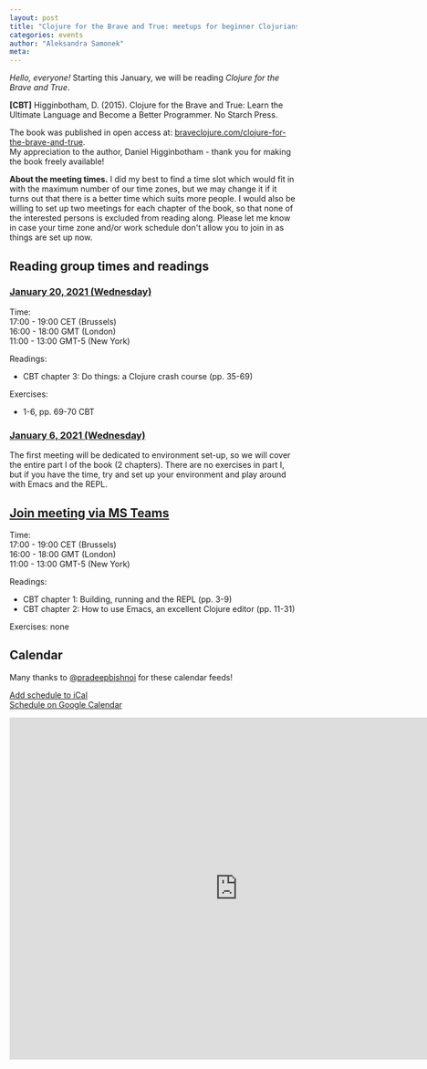 ```yaml
---
layout: post
title: "Clojure for the Brave and True: meetups for beginner Clojurians"
categories: events 
author: "Aleksandra Samonek"
meta: 
---
```


<i>Hello, everyone!</i> Starting this January, we will be reading <i>Clojure for the Brave and True</i>.

<b>[CBT]</b> Higginbotham, D. (2015). Clojure for the Brave and True: Learn the Ultimate Language and Become a Better Programmer. No Starch Press.

The book was published in open access at:
<a href="https://www.braveclojure.com/clojure-for-the-brave-and-true/">braveclojure.com/clojure-for-the-brave-and-true</a>. <br>
My appreciation to the author, Daniel Higginbotham - thank you for making the book freely available!

<b>About the meeting times.</b> I did my best to find a time slot which would fit in with the maximum number of our time zones, but we may change it if it turns out that there is a better time which suits more people. I would also be willing to set up two meetings for each chapter of the book, so that none of the interested persons is excluded from reading along. Please let me know in case your time zone and/or work schedule don't allow you to join in as things are set up now.

## Reading group times and readings

### <u>January 20, 2021 (Wednesday)</u>

Time:<br>
17:00 - 19:00 CET (Brussels)<br>
16:00 - 18:00 GMT (London)<br>
11:00 - 13:00 GMT-5 (New York)<br>

Readings:
- CBT chapter 3: Do things: a Clojure crash course (pp. 35-69)   

Exercises:
- 1-6, pp. 69-70 CBT 

### <u>January 6, 2021 (Wednesday)</u>

The first meeting will be dedicated to environment set-up, so we will cover the entire part I of the book (2 chapters). There are no exercises in part I, but if you have the time, try and set up your environment and play around with Emacs and the REPL.

## <a href="https://teams.microsoft.com/l/meetup-join/19%3a97a02589db2742f296e5af7715b9e50d%40thread.tacv2/1609875147494?context=%7b%22Tid%22%3a%22eb0e26eb-bfbe-47d2-9e90-ebd2426dbceb%22%2c%22Oid%22%3a%22186dd879-401c-46d0-95b1-9d96fc430b9e%22%7d">Join meeting via MS Teams</a>

Time:<br>
17:00 - 19:00 CET (Brussels)<br>
16:00 - 18:00 GMT (London)<br>
11:00 - 13:00 GMT-5 (New York)<br>

Readings:
- CBT chapter 1: Building, running and the REPL (pp. 3-9)  
- CBT chapter 2: How to use Emacs, an excellent Clojure editor (pp. 11-31)  

Exercises: none  


## Calendar

Many thanks to <a href="https://twitter.com/pradeepbishnoi">@pradeepbishnoi</a> for these calendar feeds!

<a href="https://calendar.google.com/calendar/ical/r91io5fcbcg2jpl6ba32qe0ofg%40group.calendar.google.com/public/basic.ics">Add schedule to iCal</a><br>
<a href="https://calendar.google.com/calendar/embed?src=r91io5fcbcg2jpl6ba32qe0ofg%40group.calendar.google.com&ctz=Asia%2FKolkata">Schedule on Google Calendar</a>

<iframe src="https://calendar.google.com/calendar/embed?src=r91io5fcbcg2jpl6ba32qe0ofg%40group.calendar.google.com&ctz=Asia%2FKolkata" style="border: 0" width="800" height="600" frameborder="0" scrolling="no"></iframe>